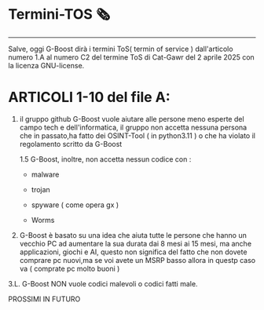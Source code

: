 # Termini-TOS 🗞️
--------------------------------
Salve, oggi G-Boost dirà i termini ToS( termin of service ) dall'articolo numero 1.A 
al numero C2 del termine ToS di Cat-Gawr del 2 aprile 2025 con la licenza GNU-license.

# ARTICOLI 1-10 del file A:

1. il gruppo github G-Boost vuole aiutare          alle persone meno esperte  del campo tech
   e dell'informatica, il gruppo non accetta nessuna persona               che in passato,ha
   fatto dei OSINT-Tool ( in python3.11 ) o che ha violato il regolamento scritto da G-Boost
   
   1.5 G-Boost, inoltre, non accetta nessun codice con :
   - malware
    
   - trojan
     
   - spyware ( come opera gx )
  
   - Worms

2. G-Boost è basato su una idea che aiuta tutte le persone che hanno un vecchio PC
   ad aumentare la sua durata dai 8 mesi ai 15 mesi, ma anche applicazioni, giochi
   e AI, questo non significa del fatto che non dovete comprare pc nuovi,ma se voi
   avete un MSRP basso allora in questp caso va ( comprate pc molto        buoni )   
  
3.L. G-Boost NON vuole codici malevoli o codici fatti male.

PROSSIMI IN FUTURO
   
     
